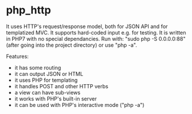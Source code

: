 # php_http

It uses HTTP's request/response model, both for JSON API and for templatized MVC. It supports hard-coded input e.g. for testing. It is written in PHP7 with no special dependancies. Run with: "sudo php -S 0.0.0.0:88" (after going into the project directory) or use "php -a".

Features:
- it has some routing
- it can output JSON or HTML
- it uses PHP for templating
- it handles POST and other HTTP verbs
- a view can have sub-views
- it works with PHP's built-in server
- it can be used with PHP's interactive mode ("php -a")

